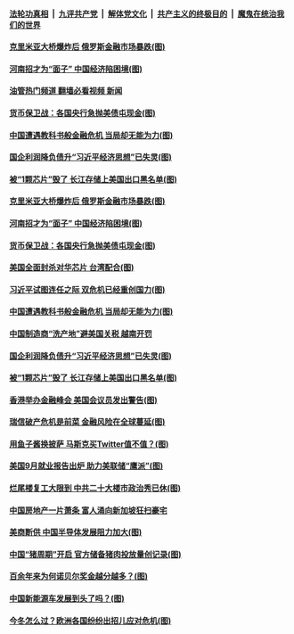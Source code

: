 ####  [法轮功真相](../../../../basic/blob/master/README.md?t=10102101) &nbsp;|&nbsp; [九评共产党](../../../../9ping.md/blob/master/README.md?t=10102101) &nbsp;|&nbsp; [解体党文化](../../../../jtdwh.md/blob/master/README.md?t=10102101)  &nbsp;|&nbsp; [共产主义的终极目的](../../../../gczydzjmd.md/blob/master/README.md?t=10102101) &nbsp;|&nbsp; [魔鬼在统治我们的世界](../../../../mgztzwmdsj.md/blob/master/README.md?t=10102101) 

#### [克里米亚大桥爆炸后 俄罗斯金融市场暴跌(图)](../pages/p5/1018769.md?t=10102101) 

#### [河南招才为“面子” 中国经济陷困境(图)](../pages/p5/1018671.md?t=10102101) 

#### [油管热门频道 翻墙必看视频 新闻](http://209.250.226.216:81/youtube.html?10102101)

#### [货币保卫战：各国央行急抛美债屯现金(图)](../pages/p5/1018669.md?t=10102101) 

#### [中国遭遇教科书般金融危机 当局却无能为力(图)](../pages/p5/1018635.md?t=10102101) 

#### [国企利润降负债升“习近平经济思想”已失灵(图)](../pages/p5/1018633.md?t=10102101) 

#### [被“1颗芯片”毁了 长江存储上美国出口黑名单(图)](../pages/p5/1018587.md?t=10102101) 

#### [克里米亚大桥爆炸后 俄罗斯金融市场暴跌(图)](../pages/p5/1018769.md?t=10102101) 

#### [河南招才为“面子” 中国经济陷困境(图)](../pages/p5/1018671.md?t=10102101) 

#### [货币保卫战：各国央行急抛美债屯现金(图)](../pages/p5/1018669.md?t=10102101) 

#### [美国全面封杀对华芯片 台湾配合(图)](../pages/p5/1018668.md?t=10102101) 

#### [习近平试图连任之际 双危机已经重创国力(图)](../pages/p5/1018646.md?t=10102101) 

#### [中国遭遇教科书般金融危机 当局却无能为力(图)](../pages/p5/1018635.md?t=10102101) 

#### [中国制造商“洗产地”避美国关税 越南开罚](../pages/p5/1018637.md?t=10102101) 

#### [国企利润降负债升“习近平经济思想”已失灵(图)](../pages/p5/1018633.md?t=10102101) 

#### [被“1颗芯片”毁了 长江存储上美国出口黑名单(图)](../pages/p5/1018587.md?t=10102101) 

#### [香港举办金融峰会 美国会议员发出警告(图)](../pages/p5/1018549.md?t=10102101) 

#### [瑞信破产危机是前菜 金融风险在全球蔓延(图)](../pages/p5/1018583.md?t=10102101) 

#### [用鱼子酱换披萨 马斯克买Twitter值不值？(图)](../pages/p5/1018580.md?t=10102101) 

#### [美国9月就业报告出炉 助力美联储“鹰派”(图)](../pages/p5/1018551.md?t=10102101) 

#### [烂尾楼复工大限到 中共二十大楼市政治秀已休(图)](../pages/p5/1018546.md?t=10102101) 

#### [中国房地产一片萧条 富人涌向新加坡狂扫豪宅](../pages/p5/1018542.md?t=10102101) 

#### [美商断供 中国半导体发展阻力加大(图)](../pages/p5/1018487.md?t=10102101) 

#### [中国“猪周期”开启 官方储备猪肉投放量创记录(图)](../pages/p5/1018489.md?t=10102101) 

#### [百余年来为何诺贝尔奖金越分越多？(图)](../pages/p5/1018493.md?t=10102101) 

#### [中国新能源车发展到头了吗？(图)](../pages/p5/1018488.md?t=10102101) 

#### [今冬怎么过？欧洲各国纷纷出招儿应对危机(图)](../pages/p5/1018490.md?t=10102101) 

<img src='http://gfw-breaker.win/goodnews/indexes/p5.md' width='0px' height='0px'/>
